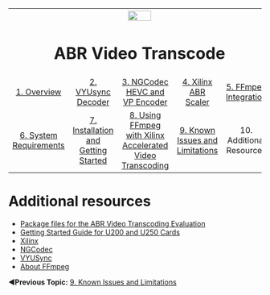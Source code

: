 
<table style="width:100%">
  <tr>
    <th width="100%" colspan="6"><img src="https://www.xilinx.com/content/dam/xilinx/imgs/press/media-kits/corporate/xilinx-logo.png" width="30%"/><h1>ABR Video Transcode</h2>
</th>
  </tr>
  <tr>
    <td align="center"><a href="README.md">1. Overview</a></td>
    <td align="center"><a href="vyusync-decoder.md">2. VYUsync Decoder</a></td>
    <td align="center"><a href="ngcodec-hevc-vp9-encoder.md">3. NGCodec HEVC and VP Encoder</a></td>
    <td align="center"><a href="xilinx-abr-scaler.md">4. Xilinx ABR Scaler</a></td>
    <td align="center"><a href="ffmpeg-integration.md">5. FFmpeg Integration</a></td>
    </tr>
    <tr>
    <td align="center"><a href="system-requirements.md">6. System Requirements</a></td>
    <td align="center"><a href="installation-and-getting-started.md">7. Installation and Getting Started</a></td>
    <td align="center"><a href="using-ffmpeg-with-xilinx.md">8. Using FFmpeg with Xilinx Accelerated Video Transcoding</a></td>
    <td align="center"><a href="known-issues-limitations.md">9. Known Issues and Limitations</a></td>
    <td align="center">10. Additional Resources</td>
  </tr>
</table>

# Additional resources
* [Package files for the ABR Video Transcoding Evaluation](https://www.xilinx.com/products/boards-and-kits/alveo/applications/adaptive-bit-rate-video-transcoding-application.html#gettingStarted)
* [Getting Started Guide for U200 and U250 Cards](https://www.xilinx.com/support/documentation/boards_and_kits/accelerator-cards/ug1301-getting-started-guide-u200-u250.pdf)
* [Xilinx](https://www.xilinx.com/)
* [NGCodec](https://ngcodec.com/)
* [VYUSync](https://www.vyusync.com/)
* [About FFmpeg](https://www.ffmpeg.org/about.html)

:arrow_backward:**Previous Topic:**  [9. Known Issues and Limitations](known-issues-limitations.md)
